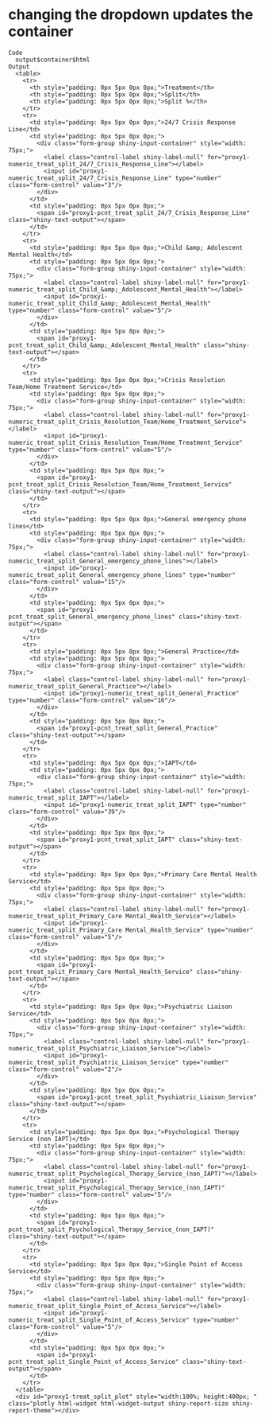 # changing the dropdown updates the container

    Code
      output$container$html
    Output
      <table>
        <tr>
          <th style="padding: 0px 5px 0px 0px;">Treatment</th>
          <th style="padding: 0px 5px 0px 0px;">Split</th>
          <th style="padding: 0px 5px 0px 0px;">Split %</th>
        </tr>
        <tr>
          <td style="padding: 0px 5px 0px 0px;">24/7 Crisis Response Line</td>
          <td style="padding: 0px 5px 0px 0px;">
            <div class="form-group shiny-input-container" style="width: 75px;">
              <label class="control-label shiny-label-null" for="proxy1-numeric_treat_split_24/7_Crisis_Response_Line"></label>
              <input id="proxy1-numeric_treat_split_24/7_Crisis_Response_Line" type="number" class="form-control" value="3"/>
            </div>
          </td>
          <td style="padding: 0px 5px 0px 0px;">
            <span id="proxy1-pcnt_treat_split_24/7_Crisis_Response_Line" class="shiny-text-output"></span>
          </td>
        </tr>
        <tr>
          <td style="padding: 0px 5px 0px 0px;">Child &amp; Adolescent Mental Health</td>
          <td style="padding: 0px 5px 0px 0px;">
            <div class="form-group shiny-input-container" style="width: 75px;">
              <label class="control-label shiny-label-null" for="proxy1-numeric_treat_split_Child_&amp;_Adolescent_Mental_Health"></label>
              <input id="proxy1-numeric_treat_split_Child_&amp;_Adolescent_Mental_Health" type="number" class="form-control" value="5"/>
            </div>
          </td>
          <td style="padding: 0px 5px 0px 0px;">
            <span id="proxy1-pcnt_treat_split_Child_&amp;_Adolescent_Mental_Health" class="shiny-text-output"></span>
          </td>
        </tr>
        <tr>
          <td style="padding: 0px 5px 0px 0px;">Crisis Resolution Team/Home Treatment Service</td>
          <td style="padding: 0px 5px 0px 0px;">
            <div class="form-group shiny-input-container" style="width: 75px;">
              <label class="control-label shiny-label-null" for="proxy1-numeric_treat_split_Crisis_Resolution_Team/Home_Treatment_Service"></label>
              <input id="proxy1-numeric_treat_split_Crisis_Resolution_Team/Home_Treatment_Service" type="number" class="form-control" value="5"/>
            </div>
          </td>
          <td style="padding: 0px 5px 0px 0px;">
            <span id="proxy1-pcnt_treat_split_Crisis_Resolution_Team/Home_Treatment_Service" class="shiny-text-output"></span>
          </td>
        </tr>
        <tr>
          <td style="padding: 0px 5px 0px 0px;">General emergency phone lines</td>
          <td style="padding: 0px 5px 0px 0px;">
            <div class="form-group shiny-input-container" style="width: 75px;">
              <label class="control-label shiny-label-null" for="proxy1-numeric_treat_split_General_emergency_phone_lines"></label>
              <input id="proxy1-numeric_treat_split_General_emergency_phone_lines" type="number" class="form-control" value="15"/>
            </div>
          </td>
          <td style="padding: 0px 5px 0px 0px;">
            <span id="proxy1-pcnt_treat_split_General_emergency_phone_lines" class="shiny-text-output"></span>
          </td>
        </tr>
        <tr>
          <td style="padding: 0px 5px 0px 0px;">General Practice</td>
          <td style="padding: 0px 5px 0px 0px;">
            <div class="form-group shiny-input-container" style="width: 75px;">
              <label class="control-label shiny-label-null" for="proxy1-numeric_treat_split_General_Practice"></label>
              <input id="proxy1-numeric_treat_split_General_Practice" type="number" class="form-control" value="16"/>
            </div>
          </td>
          <td style="padding: 0px 5px 0px 0px;">
            <span id="proxy1-pcnt_treat_split_General_Practice" class="shiny-text-output"></span>
          </td>
        </tr>
        <tr>
          <td style="padding: 0px 5px 0px 0px;">IAPT</td>
          <td style="padding: 0px 5px 0px 0px;">
            <div class="form-group shiny-input-container" style="width: 75px;">
              <label class="control-label shiny-label-null" for="proxy1-numeric_treat_split_IAPT"></label>
              <input id="proxy1-numeric_treat_split_IAPT" type="number" class="form-control" value="39"/>
            </div>
          </td>
          <td style="padding: 0px 5px 0px 0px;">
            <span id="proxy1-pcnt_treat_split_IAPT" class="shiny-text-output"></span>
          </td>
        </tr>
        <tr>
          <td style="padding: 0px 5px 0px 0px;">Primary Care Mental Health Service</td>
          <td style="padding: 0px 5px 0px 0px;">
            <div class="form-group shiny-input-container" style="width: 75px;">
              <label class="control-label shiny-label-null" for="proxy1-numeric_treat_split_Primary_Care Mental_Health_Service"></label>
              <input id="proxy1-numeric_treat_split_Primary_Care Mental_Health_Service" type="number" class="form-control" value="5"/>
            </div>
          </td>
          <td style="padding: 0px 5px 0px 0px;">
            <span id="proxy1-pcnt_treat_split_Primary_Care Mental_Health_Service" class="shiny-text-output"></span>
          </td>
        </tr>
        <tr>
          <td style="padding: 0px 5px 0px 0px;">Psychiatric Liaison Service</td>
          <td style="padding: 0px 5px 0px 0px;">
            <div class="form-group shiny-input-container" style="width: 75px;">
              <label class="control-label shiny-label-null" for="proxy1-numeric_treat_split_Psychiatric_Liaison_Service"></label>
              <input id="proxy1-numeric_treat_split_Psychiatric_Liaison_Service" type="number" class="form-control" value="2"/>
            </div>
          </td>
          <td style="padding: 0px 5px 0px 0px;">
            <span id="proxy1-pcnt_treat_split_Psychiatric_Liaison_Service" class="shiny-text-output"></span>
          </td>
        </tr>
        <tr>
          <td style="padding: 0px 5px 0px 0px;">Psychological Therapy Service (non IAPT)</td>
          <td style="padding: 0px 5px 0px 0px;">
            <div class="form-group shiny-input-container" style="width: 75px;">
              <label class="control-label shiny-label-null" for="proxy1-numeric_treat_split_Psychological_Therapy_Service_(non_IAPT)"></label>
              <input id="proxy1-numeric_treat_split_Psychological_Therapy_Service_(non_IAPT)" type="number" class="form-control" value="5"/>
            </div>
          </td>
          <td style="padding: 0px 5px 0px 0px;">
            <span id="proxy1-pcnt_treat_split_Psychological_Therapy_Service_(non_IAPT)" class="shiny-text-output"></span>
          </td>
        </tr>
        <tr>
          <td style="padding: 0px 5px 0px 0px;">Single Point of Access Service</td>
          <td style="padding: 0px 5px 0px 0px;">
            <div class="form-group shiny-input-container" style="width: 75px;">
              <label class="control-label shiny-label-null" for="proxy1-numeric_treat_split_Single_Point_of_Access_Service"></label>
              <input id="proxy1-numeric_treat_split_Single_Point_of_Access_Service" type="number" class="form-control" value="5"/>
            </div>
          </td>
          <td style="padding: 0px 5px 0px 0px;">
            <span id="proxy1-pcnt_treat_split_Single_Point_of_Access_Service" class="shiny-text-output"></span>
          </td>
        </tr>
      </table>
      <div id="proxy1-treat_split_plot" style="width:100%; height:400px; " class="plotly html-widget html-widget-output shiny-report-size shiny-report-theme"></div>

